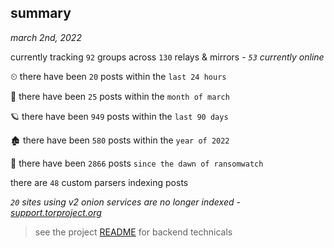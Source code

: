 
## summary
_march 2nd, 2022_

currently tracking `92` groups across `130` relays & mirrors - _`53` currently online_

⏲ there have been `20` posts within the `last 24 hours`

🦈 there have been `25` posts within the `month of march`

🪐 there have been `949` posts within the `last 90 days`

🏚 there have been `580` posts within the `year of 2022`

🦕 there have been `2866` posts `since the dawn of ransomwatch`

there are `48` custom parsers indexing posts

_`20` sites using v2 onion services are no longer indexed - [support.torproject.org](https://support.torproject.org/onionservices/v2-deprecation/)_

> see the project [README](https://github.com/thetanz/ransomwatch#ransomwatch--) for backend technicals
